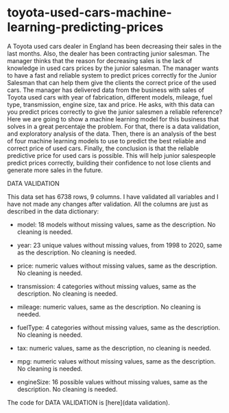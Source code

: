 # toyota-used-cars-machine-learning-predicting-prices

A Toyota used cars dealer in England has been decreasing their sales in the last months.  Also, the dealer has been contracting junior salesman.  The manager thinks that the reason for decreasing sales is the lack of knowledge in used cars prices by the junior salesman.  The manager wants to have a   fast and reliable system to predict prices correctly for the Junior Salesman that can help them give the clients the correct price of the used cars. The manager has delivered data from the business with sales of Toyota used cars with year of fabrication,  different models, mileage, fuel type, transmission, engine size, tax and price.  He asks, with this data can you predict prices correctly to give the junior salesmen a reliable reference?
Here we are going to show a machine learning model for this business  that solves in a great percentaje the problem.
For that, there is a data validation, and exploratory analysis of the data.  Then, there is an analysis of the best of four machine learning models to use to predict the best reliable and correct price of used cars.  Finally,  the conclusion is that the reliable predictive price for used cars is possible. This  will help junior salespeople predict prices correctly,  building  their confidence to not lose clients   and  generate more sales in the future.

DATA VALIDATION

This data set has 6738 rows, 9 columns. I have validated all variables and I have not made any changes after validation. All the columns are just as described in the data dictionary:

- model: 18 models without missing values, same as the description. No cleaning is needed.

- year: 23 unique values without missing values, from 1998 to 2020, same as the description. No cleaning is needed.

- price: numeric values without missing values, same as the description. No cleaning is needed.

- transmission: 4 categories without missing values, same as the description. No cleaning is needed.

- mileage: numeric values, same as the description. No cleaning is needed.

- fuelType: 4 categories without missing values, same as the description. No cleaning is needed.

- tax: numeric values, same as the description, no cleaning is needed.

- mpg: numeric values without missing values, same as the description. No cleaning is needed.

- engineSize: 16 possible values without missing values, same as the description. No cleaning is needed.

The code for DATA VALIDATION is [here](data validation).



